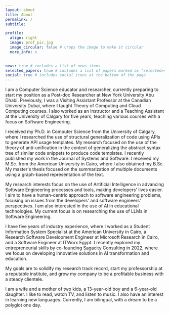 ```yaml
---
layout: about
title: About
permalink: /
subtitle: 

profile:
  align: right
  image: prof_pic.jpg
  image_circular: false # crops the image to make it circular
  more_info: >
   

news: true # includes a list of news items
selected_papers: true # includes a list of papers marked as "selected={true}"
social: true # includes social icons at the bottom of the page
---
```


I am a Computer Science educator and researcher, currently preparing to start my position as a Post-doc Researcher at New York University Abu Dhabi. Previously, I was a Visiting Assistant Professor at the Canadian University Dubai, where I taught Theory of Computing and Cloud Computing courses. I also worked as an Instructor and a Teaching Assistant at the University of Calgary for five years, teaching various courses with a focus on Software Engineering.

I received my Ph.D. in Computer Science from the University of Calgary, where I researched the use of structural generalization of code using APIs to generate API usage templates. My research focused on the use of the theory of anti-unification in the context of generalizing the abstract syntax tree of similar code snippets to produce code templates. I recently published my work in the Journal of Systems and Software. I received my M.Sc. from the American University in Cairo, where I also obtained my B.Sc. My master's thesis focused on the summarization of multiple documents using a graph-based representation of the text.

My research interests focus on the use of Artificial Intelligence in advancing Software Engineering processes and tools, making developers' lives easier. I aim to have a human-centric approach to software engineering problems, focusing on issues from the developers' and software engineers' perspectives. I am also interested in the use of AI in educational technologies. My current focus is on researching the use of LLMs in Software Engineering.

I have five years of industry experience, where I worked as a Student Information System Specialist at the American University in Cairo, a Research Software Development Engineer at Microsoft Research in Cairo, and a Software Engineer at ITWorx Egypt. I recently explored my entrepreneurial skills by co-founding Sagacity Consulting in 2022, where we focus on developing innovative solutions in AI transformation and education.

My goals are to solidify my research track record, start my professorship at a reputable institute, and grow my company to be a profitable business with a steady clientele.

I am a wife and a mother of two kids, a 13-year-old boy and a 6-year-old daughter. I like to read, watch TV, and listen to music. I also have an interest in learning new languages. Currently, I am bilingual, with a dream to be a polyglot one day.